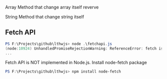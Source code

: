Array
Method that change array itself
reverve

String
Method that change string itself

## Fetch API

```powershell
PS F:\Projects\github\lthwjs> node .\fetchapi.js
(node:10924) UnhandledPromiseRejectionWarning: ReferenceError: fetch is not defined
...
```

Fetch API is NOT implemented in Node.js. Install node-fetch package

```powershell
PS F:\Projects\github\lthwjs> npm install node-fetch
```

